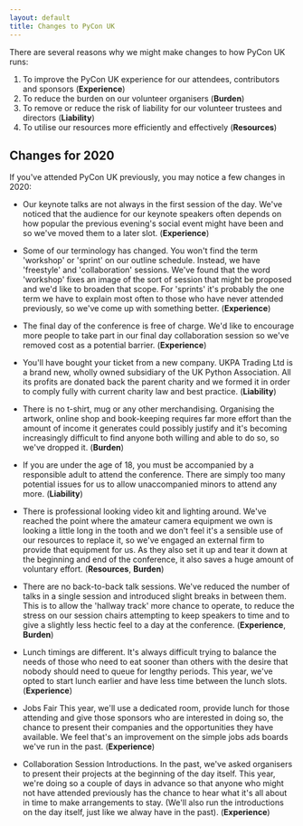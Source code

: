 ```yaml
---
layout: default
title: Changes to PyCon UK
---
```


There are several reasons why we might make changes to how PyCon UK runs:

1. To improve the PyCon UK experience for our attendees, contributors and sponsors (**Experience**)
2. To reduce the burden on our volunteer organisers (**Burden**)
3. To remove or reduce the risk of liability for our volunteer trustees and directors (**Liability**)
4. To utilise our resources more efficiently and effectively (**Resources**)

## Changes for 2020
If you've attended PyCon UK previously, you may notice a few changes in 2020:

*   Our keynote talks are not always in the first session of the day.
    We've noticed that the audience for our keynote speakers often depends on how popular
    the previous evening's social event might have been and so we've moved them to a later slot.
    (**Experience**)

*   Some of our terminology has changed.
    You won't find the term 'workshop' or 'sprint' on our outline schedule. Instead, we have 'freestyle'
    and 'collaboration' sessions. We've found that the word 'workshop' fixes an image
    of the sort of session that might be proposed and we'd like to broaden that scope.
    For 'sprints' it's probably the one term we have to explain most often to those who
    have never attended previously, so we've come up with something better.
    (**Experience**)

*   The final day of the conference is free of charge.
    We'd like to encourage more people to take part in our final day collaboration session
    so we've removed cost as a potential barrier.
    (**Experience**)

*   You'll have bought your ticket from a new company.
    UKPA Trading Ltd is a brand new, wholly owned subsidiary of the UK Python Association.
    All its profits are donated back the parent charity and we formed it in order to comply
    fully with current charity law and best practice.
    (**Liability**)

*   There is no t-shirt, mug or any other merchandising.
    Organising the artwork, online shop and book-keeping requires far more effort than 
    the amount of income it generates could possibly justify and it's becoming increasingly
    difficult to find anyone both willing and able to do so, so we've dropped it.
    (**Burden**)

*   If you are under the age of 18, you must be accompanied by a responsible adult to attend the conference.
    There are simply too many potential issues for us to allow unaccompanied minors to attend
    any more.
    (**Liability**)

*   There is professional looking video kit and lighting around.
    We've reached the point where the amateur camera equipment we own is looking a little
    long in the tooth and we don't feel it's a sensible use of our resources to replace it,
    so we've engaged an external firm to provide that equipment for us. As they also set
    it up and tear it down at the beginning and end of the conference, it also saves a
    huge amount of voluntary effort.
    (**Resources**, **Burden**)

*   There are no back-to-back talk sessions.
    We've reduced the number of talks in a single session and introduced slight breaks
    in between them. This is to allow the 'hallway track' more chance to operate, to 
    reduce the stress on our session chairs attempting to keep speakers to time and to
    give a slightly less hectic feel to a day at the conference.
    (**Experience**, **Burden**)

*   Lunch timings are different.
    It's always difficult trying to balance the needs of those who need to eat sooner 
    than others with the desire that nobody should need to queue for lengthy periods.
    This year, we've opted to start lunch earlier and have less time between the lunch
    slots.
    (**Experience**)

*   Jobs Fair
    This year, we'll use a dedicated room, provide lunch for those attending and give 
    those sponsors who are interested in doing so, the chance to present their companies
    and the opportunities they have available. We feel that's an improvement on the simple
    jobs ads boards we've run in the past.
    (**Experience**)

*   Collaboration Session Introductions.
    In the past, we've asked organisers to present their projects at the beginning of the 
    day itself. This year, we're doing so a couple of days in advance so that anyone who
    might not have attended previously has the chance to hear what it's all about in time
    to make arrangements to stay. (We'll also run the introductions on the day itself, just
    like we alway have in the past).
    (**Experience**)
